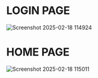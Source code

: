 
# LOGIN PAGE
![Screenshot 2025-02-18 114924](https://github.com/user-attachments/assets/9b129500-17a2-4d96-970d-88dfdfd186b5)
# HOME PAGE
![Screenshot 2025-02-18 115011](https://github.com/user-attachments/assets/f423282e-5a09-41ff-b3e8-49bad1832683)
